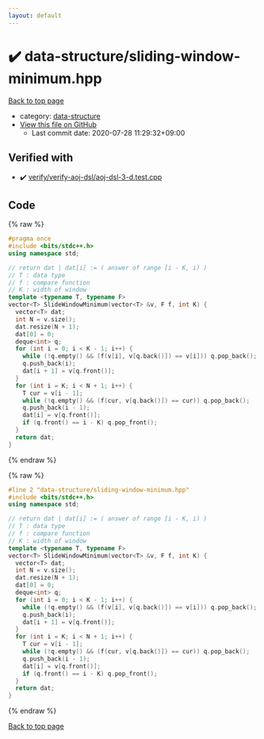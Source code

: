 ```yaml
---
layout: default
---
```


<!-- mathjax config similar to math.stackexchange -->
<script type="text/javascript" async
  src="https://cdnjs.cloudflare.com/ajax/libs/mathjax/2.7.5/MathJax.js?config=TeX-MML-AM_CHTML">
</script>
<script type="text/x-mathjax-config">
  MathJax.Hub.Config({
    TeX: { equationNumbers: { autoNumber: "AMS" }},
    tex2jax: {
      inlineMath: [ ['$','$'] ],
      processEscapes: true
    },
    "HTML-CSS": { matchFontHeight: false },
    displayAlign: "left",
    displayIndent: "2em"
  });
</script>

<script type="text/javascript" src="https://cdnjs.cloudflare.com/ajax/libs/jquery/3.4.1/jquery.min.js"></script>
<script src="https://cdn.jsdelivr.net/npm/jquery-balloon-js@1.1.2/jquery.balloon.min.js" integrity="sha256-ZEYs9VrgAeNuPvs15E39OsyOJaIkXEEt10fzxJ20+2I=" crossorigin="anonymous"></script>
<script type="text/javascript" src="../../assets/js/copy-button.js"></script>
<link rel="stylesheet" href="../../assets/css/copy-button.css" />


# :heavy_check_mark: data-structure/sliding-window-minimum.hpp

<a href="../../index.html">Back to top page</a>

* category: <a href="../../index.html#36397fe12f935090ad150c6ce0c258d4">data-structure</a>
* <a href="{{ site.github.repository_url }}/blob/master/data-structure/sliding-window-minimum.hpp">View this file on GitHub</a>
    - Last commit date: 2020-07-28 11:29:32+09:00




## Verified with

* :heavy_check_mark: <a href="../../verify/verify/verify-aoj-dsl/aoj-dsl-3-d.test.cpp.html">verify/verify-aoj-dsl/aoj-dsl-3-d.test.cpp</a>


## Code

<a id="unbundled"></a>
{% raw %}
```cpp
#pragma once
#include <bits/stdc++.h>
using namespace std;

// return dat | dat[i] := ( answer of range [i - K, i) )
// T : data type
// f : compare function
// K : width of window
template <typename T, typename F>
vector<T> SlideWindowMinimum(vector<T> &v, F f, int K) {
  vector<T> dat;
  int N = v.size();
  dat.resize(N + 1);
  dat[0] = 0;
  deque<int> q;
  for (int i = 0; i < K - 1; i++) {
    while (!q.empty() && (f(v[i], v[q.back()]) == v[i])) q.pop_back();
    q.push_back(i);
    dat[i + 1] = v[q.front()];
  }
  for (int i = K; i < N + 1; i++) {
    T cur = v[i - 1];
    while (!q.empty() && (f(cur, v[q.back()]) == cur)) q.pop_back();
    q.push_back(i - 1);
    dat[i] = v[q.front()];
    if (q.front() == i - K) q.pop_front();
  }
  return dat;
}
```
{% endraw %}

<a id="bundled"></a>
{% raw %}
```cpp
#line 2 "data-structure/sliding-window-minimum.hpp"
#include <bits/stdc++.h>
using namespace std;

// return dat | dat[i] := ( answer of range [i - K, i) )
// T : data type
// f : compare function
// K : width of window
template <typename T, typename F>
vector<T> SlideWindowMinimum(vector<T> &v, F f, int K) {
  vector<T> dat;
  int N = v.size();
  dat.resize(N + 1);
  dat[0] = 0;
  deque<int> q;
  for (int i = 0; i < K - 1; i++) {
    while (!q.empty() && (f(v[i], v[q.back()]) == v[i])) q.pop_back();
    q.push_back(i);
    dat[i + 1] = v[q.front()];
  }
  for (int i = K; i < N + 1; i++) {
    T cur = v[i - 1];
    while (!q.empty() && (f(cur, v[q.back()]) == cur)) q.pop_back();
    q.push_back(i - 1);
    dat[i] = v[q.front()];
    if (q.front() == i - K) q.pop_front();
  }
  return dat;
}

```
{% endraw %}

<a href="../../index.html">Back to top page</a>

